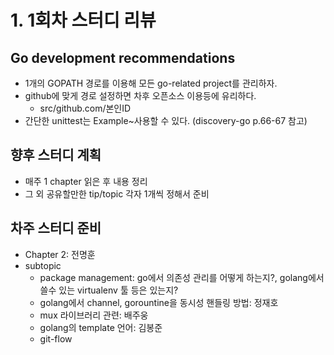 # 1. 1회차 스터디 리뷰

## Go development recommendations
- 1개의 GOPATH 경로를 이용해 모든 go-related project를 관리하자.
- github에 맞게 경로 설정하면 차후 오픈소스 이용등에 유리하다.
  - src/github.com/본인ID
- 간단한 unittest는 Example~사용할 수 있다. (discovery-go p.66-67 참고)

## 향후 스터디 계획
- 매주 1 chapter 읽은 후 내용 정리
- 그 외 공유할만한 tip/topic 각자 1개씩 정해서 준비

## 차주 스터디 준비
- Chapter 2: 전명훈
- subtopic
  - package management: go에서 의존성 관리를 어떻게 하는지?, golang에서 쓸수 있는 virtualenv 툴 등은 있는지?
  - golang에서 channel, gorountine을 동시성 핸들링 방법: 정재호
  - mux 라이브러리 관련: 배주웅
  - golang의 template 언어: 김봉준
  - git-flow
